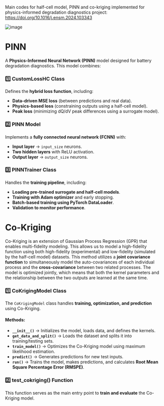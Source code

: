 Main codes for half-cell model, PINN and co-kriging implemented for physics-informed degradation diagnostics project: https://doi.org/10.1016/j.ensm.2024.103343


![image](https://github.com/user-attachments/assets/44d05150-5d04-43ea-9423-c6a1544b2db6)



# PINN 
A **Physics-Informed Neural Network (PINN)** model designed for battery degradation diagnostics. This model combines:

### 1️⃣ **CustomLossHC Class**
Defines the **hybrid loss function**, including:
- **Data-driven MSE loss** (between predictions and real data).
- **Physics-based loss** (constraining outputs using a half-cell model).
- **Peak loss** (minimizing dQ/dV peak differences using a surrogate model).

### 2️⃣ **PINN Model**
Implements a **fully connected neural network (FCNN)** with:
- **Input layer** → `input_size` neurons.
- **Two hidden layers** with ReLU activation.
- **Output layer** → `output_size` neurons.

### 3️⃣ **PINNTrainer Class**
Handles the **training pipeline**, including:
- **Loading pre-trained surrogate and half-cell models**.
- **Training with Adam optimizer** and early stopping.
- **Batch-based training using PyTorch DataLoader**.
- **Validation to monitor performance**.



# Co-Kriging 
Co-Kriging is an extension of Gaussian Process Regression (GPR) that enables multi-fidelity modeling. This allows us to model a high-fidelity function using both high-fidelity (experimental) and low-fidelity (simulated by the half-cell model) datasets. This method utilizes a **joint covariance function** to simultaneously model the auto-covariances of each individual process and the **cross-covariance** between two related processes. The model is optimized jointly, which means that both the kernel parameters and the relationship between the two outputs are learned at the same time.

### 1️⃣ **CoKrigingModel Class**
The `CoKrigingModel` class handles **training, optimization, and prediction** using Co-Kriging.  

#### **Methods:**
- **`__init__()`** → Initializes the model, loads data, and defines the kernels.
- **`get_data_and_split()`** → Loads the dataset and splits it into training/testing sets.
- **`train_model()`** → Optimizes the Co-Kriging model using maximum likelihood estimation.
- **`predict()`** → Generates predictions for new test inputs.
- **`run()`** → Trains the model, makes predictions, and calculates **Root Mean Square Percentage Error (RMSPE)**.

### 2️⃣ **test_cokriging() Function**
This function serves as the main entry point to **train and evaluate** the Co-Kriging model.








